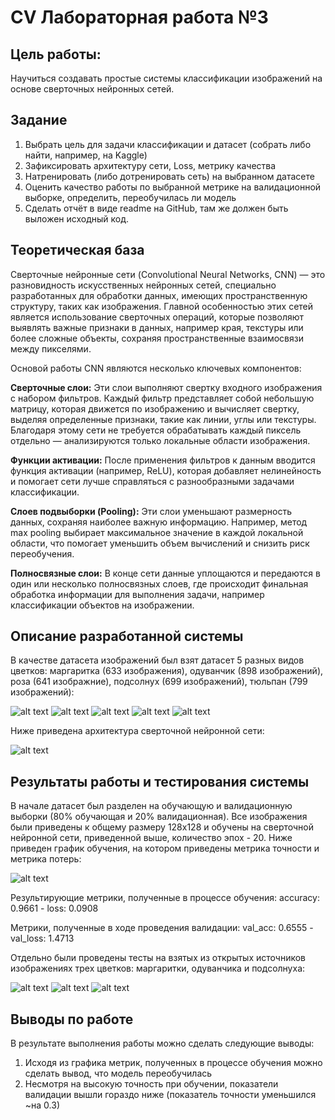 # CV Лабораторная работа №3

## Цель работы:
Научиться создавать простые системы классификации изображений на основе сверточных нейронных сетей.

## Задание
1. Выбрать цель для задачи классификации и датасет (собрать либо найти, например, на Kaggle)
2. Зафиксировать архитектуру сети, Loss, метрику качества
3. Натренировать (либо дотренировать сеть) на выбранном датасете
4. Оценить качество работы по выбранной метрике на валидационной выборке, определить, переобучилась ли модель
5. Сделать отчёт в виде readme на GitHub, там же должен быть выложен исходный код.

## Теоретическая база
Сверточные нейронные сети (Convolutional Neural Networks, CNN) — это разновидность искусственных нейронных сетей, специально разработанных для обработки данных, имеющих пространственную структуру, таких как изображения. Главной особенностью этих сетей является использование сверточных операций, которые позволяют выявлять важные признаки в данных, например края, текстуры или более сложные объекты, сохраняя пространственные взаимосвязи между пикселями.

Основой работы CNN являются несколько ключевых компонентов:

<b>Сверточные слои:</b> Эти слои выполняют свертку входного изображения с набором фильтров. Каждый фильтр представляет собой небольшую матрицу, которая движется по изображению и вычисляет свертку, выделяя определенные признаки, такие как линии, углы или текстуры. Благодаря этому сети не требуется обрабатывать каждый пиксель отдельно — анализируются только локальные области изображения.

<b>Функции активации:</b> После применения фильтров к данным вводится функция активации (например, ReLU), которая добавляет нелинейность и помогает сети лучше справляться с разнообразными задачами классификации.

<b>Слоев подвыборки (Pooling):</b> Эти слои уменьшают размерность данных, сохраняя наиболее важную информацию. Например, метод max pooling выбирает максимальное значение в каждой локальной области, что помогает уменьшить объем вычислений и снизить риск переобучения.

<b>Полносвязные слои:</b> В конце сети данные уплощаются и передаются в один или несколько полносвязных слоев, где происходит финальная обработка информации для выполнения задачи, например классификации объектов на изображении.

## Описание разработанной системы
В качестве датасета изображений был взят датасет 5 разных видов цветков: маргаритка (633 изображения), одуванчик (898 изображений), роза (641 изображние), подсолнух (699 изображений), тюльпан (799 изображений):

![alt text](https://github.com/Okoyaki/CV-Lab3/blob/3aedc1313a0523807993d5309e2cb222dab3c4f5/data/images/daisy/5673551_01d1ea993e_n.jpg)
![alt text](https://github.com/Okoyaki/CV-Lab3/blob/3aedc1313a0523807993d5309e2cb222dab3c4f5/data/images/dandelion/7355522_b66e5d3078_m.jpg)
![alt text](https://github.com/Okoyaki/CV-Lab3/blob/3aedc1313a0523807993d5309e2cb222dab3c4f5/data/images/roses/99383371_37a5ac12a3_n.jpg)
![alt text](https://github.com/Okoyaki/CV-Lab3/blob/3aedc1313a0523807993d5309e2cb222dab3c4f5/data/images/sunflowers/6953297_8576bf4ea3.jpg)
![alt text](https://github.com/Okoyaki/CV-Lab3/blob/3aedc1313a0523807993d5309e2cb222dab3c4f5/data/images/tulips/5547758_eea9edfd54_n.jpg)

Ниже приведена архитектура сверточной нейронной сети:

![alt text](https://github.com/Okoyaki/CV-Lab3/blob/b4847db2839e2be60b9862b4db2d3a368bed84df/data/result/summary.png)

## Результаты работы и тестирования системы
В начале датасет был разделен на обучающую и валидационную выборки (80% обучающая и 20% валидационная). Все изображения были приведены к общему размеру 128х128 и обучены на сверточной нейронной сети, приведенной выше, количество эпох - 20. Ниже приведен график обучения, на котором приведены метрика точности и метрика потерь:

![alt text](https://github.com/Okoyaki/CV-Lab3/blob/3dae1659789bd9e03d5db63f761c40e35dee01f8/data/result/train.png)

Результирующие метрики, полученные в процессе обучения: accuracy: 0.9661 - loss: 0.0908

Метрики, полученные в ходе проведения валидации: val_acc: 0.6555 - val_loss: 1.4713 

Отдельно были проведены тесты на взятых из открытых источников изображениях трех цветков: маргаритки, одуванчика и подсолнуха:

![alt text](https://github.com/Okoyaki/CV-Lab3/blob/3dae1659789bd9e03d5db63f761c40e35dee01f8/data/result/test0.jpg)
![alt text](https://github.com/Okoyaki/CV-Lab3/blob/3dae1659789bd9e03d5db63f761c40e35dee01f8/data/result/test1.jpg)
![alt text](https://github.com/Okoyaki/CV-Lab3/blob/3dae1659789bd9e03d5db63f761c40e35dee01f8/data/result/test2.jpg)

## Выводы по работе

В результате выполнения работы можно сделать следующие выводы:

1. Исходя из графика метрик, полученных в процессе обучения можно сделать вывод, что модель переобучилась
2. Несмотря на высокую точность при обучении, показатели валидации вышли гораздо ниже (показатель точности уменьшился ~на 0.3)
